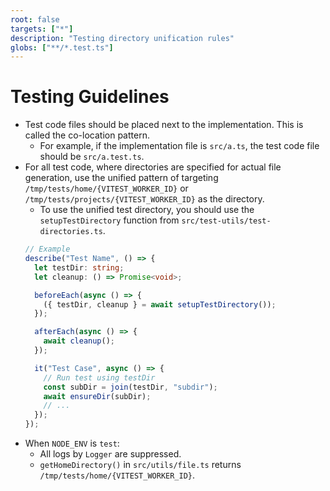```yaml
---
root: false
targets: ["*"]
description: "Testing directory unification rules"
globs: ["**/*.test.ts"]
---
```


# Testing Guidelines

- Test code files should be placed next to the implementation. This is called the co-location pattern.
    - For example, if the implementation file is `src/a.ts`, the test code file should be `src/a.test.ts`.
- For all test code, where directories are specified for actual file generation, use the unified pattern of targeting `/tmp/tests/home/{VITEST_WORKER_ID}` or `/tmp/tests/projects/{VITEST_WORKER_ID}` as the directory.
    - To use the unified test directory, you should use the `setupTestDirectory` function from `src/test-utils/test-directories.ts`.
    ```typescript
    // Example
    describe("Test Name", () => {
      let testDir: string;
      let cleanup: () => Promise<void>;

      beforeEach(async () => {
        ({ testDir, cleanup } = await setupTestDirectory());
      });

      afterEach(async () => {
        await cleanup();
      });

      it("Test Case", async () => {
        // Run test using testDir
        const subDir = join(testDir, "subdir");
        await ensureDir(subDir);
        // ...
      });
    });
    ```
- When `NODE_ENV` is `test`:
  - All logs by `Logger` are suppressed.
  - `getHomeDirectory()` in `src/utils/file.ts` returns `/tmp/tests/home/{VITEST_WORKER_ID}`.
